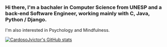 ### Hi there, I'm a bachaler in Computer Science from UNESP and a back-end Software Engineer, working mainly with C, Java, Python / Django.

I'm also interested in Psychology and Mindfulness.

[![CardosoJvictor's GitHub stats](https://github-readme-stats.vercel.app/api?username=cardosojvictor)](https://github.com/cardosojvictor/github-readme-stats)

<!--
**cardosojvictor/cardosojvictor** is a ✨ _special_ ✨ repository because its `README.md` (this file) appears on your GitHub profile.

Here are some ideas to get you started:

- 🔭 I’m currently working on ...
- 🌱 I’m currently learning ...
- 👯 I’m looking to collaborate on ...
- 🤔 I’m looking for help with ...
- 💬 Ask me about ...
- 📫 How to reach me: ...
- 😄 Pronouns: ...
- ⚡ Fun fact: ...
-->
